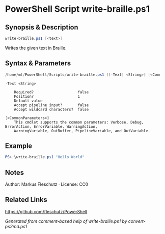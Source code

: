 # PowerShell Script write-braille.ps1

## Synopsis & Description
```powershell
write-braille.ps1 [<text>]
```

Writes the given text in Braille.

## Syntax & Parameters
```powershell
/home/mf/PowerShell/Scripts/write-braille.ps1 [[-Text] <String>] [<CommonParameters>]
```

```
-Text <String>
    
    Required?                    false
    Position?                    1
    Default value                
    Accept pipeline input?       false
    Accept wildcard characters?  false
```

```
[<CommonParameters>]
    This cmdlet supports the common parameters: Verbose, Debug, ErrorAction, ErrorVariable, WarningAction, 
    WarningVariable, OutBuffer, PipelineVariable, and OutVariable.
```

## Example
```powershell
PS>.\write-braille.ps1 "Hello World"
```


## Notes
Author: Markus Fleschutz · License: CC0

## Related Links
https://github.com/fleschutz/PowerShell

*Generated from comment-based help of write-braille.ps1 by convert-ps2md.ps1*
